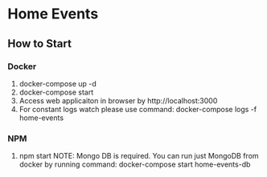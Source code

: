 # Home Events

## How to Start
### Docker
1. docker-compose up -d
2. docker-compose start
3. Access web applicaiton in browser by http://localhost:3000
4. For constant logs watch please use command:
docker-compose logs -f home-events
### NPM
1. npm start
NOTE: Mongo DB is required. You can run just MongoDB from docker by running command:
docker-compose start home-events-db
